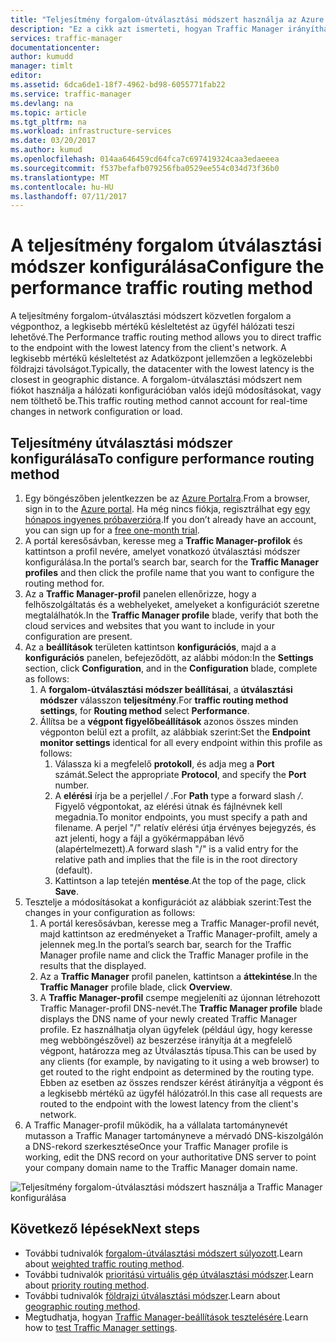 ```yaml
---
title: "Teljesítmény forgalom-útválasztási módszert használja az Azure Traffic Manager konfigurálása |} Microsoft Docs"
description: "Ez a cikk azt ismerteti, hogyan Traffic Manager irányíthatja a forgalmat a végpontnak a legkisebb mértékű késleltetést konfigurálása"
services: traffic-manager
documentationcenter: 
author: kumudd
manager: timlt
editor: 
ms.assetid: 6dca6de1-18f7-4962-bd98-6055771fab22
ms.service: traffic-manager
ms.devlang: na
ms.topic: article
ms.tgt_pltfrm: na
ms.workload: infrastructure-services
ms.date: 03/20/2017
ms.author: kumud
ms.openlocfilehash: 014aa646459cd64fca7c697419324caa3edaeeea
ms.sourcegitcommit: f537befafb079256fba0529ee554c034d73f36b0
ms.translationtype: MT
ms.contentlocale: hu-HU
ms.lasthandoff: 07/11/2017
---
```

# <a name="configure-the-performance-traffic-routing-method"></a><span data-ttu-id="223e0-103">A teljesítmény forgalom útválasztási módszer konfigurálása</span><span class="sxs-lookup"><span data-stu-id="223e0-103">Configure the performance traffic routing method</span></span>

<span data-ttu-id="223e0-104">A teljesítmény forgalom-útválasztási módszert közvetlen forgalom a végponthoz, a legkisebb mértékű késleltetést az ügyfél hálózati teszi lehetővé.</span><span class="sxs-lookup"><span data-stu-id="223e0-104">The Performance traffic routing method allows you to direct traffic to the endpoint with the lowest latency from the client's network.</span></span> <span data-ttu-id="223e0-105">A legkisebb mértékű késleltetést az Adatközpont jellemzően a legközelebbi földrajzi távolságot.</span><span class="sxs-lookup"><span data-stu-id="223e0-105">Typically, the datacenter with the lowest latency is the closest in geographic distance.</span></span> <span data-ttu-id="223e0-106">A forgalom-útválasztási módszert nem fiókot használja a hálózati konfigurációban valós idejű módosításokat, vagy nem tölthető be.</span><span class="sxs-lookup"><span data-stu-id="223e0-106">This traffic routing method cannot account for real-time changes in network configuration or load.</span></span>

##  <a name="to-configure-performance-routing-method"></a><span data-ttu-id="223e0-107">Teljesítmény útválasztási módszer konfigurálása</span><span class="sxs-lookup"><span data-stu-id="223e0-107">To configure performance routing method</span></span>

1. <span data-ttu-id="223e0-108">Egy böngészőben jelentkezzen be az [Azure Portalra](http://portal.azure.com).</span><span class="sxs-lookup"><span data-stu-id="223e0-108">From a browser, sign in to the [Azure portal](http://portal.azure.com).</span></span> <span data-ttu-id="223e0-109">Ha még nincs fiókja, regisztrálhat egy [egy hónapos ingyenes próbaverzióra](https://azure.microsoft.com/free/).</span><span class="sxs-lookup"><span data-stu-id="223e0-109">If you don’t already have an account, you can sign up for a [free one-month trial](https://azure.microsoft.com/free/).</span></span> 
2. <span data-ttu-id="223e0-110">A portál keresősávban, keresse meg a **Traffic Manager-profilok** és kattintson a profil nevére, amelyet vonatkozó útválasztási módszer konfigurálása.</span><span class="sxs-lookup"><span data-stu-id="223e0-110">In the portal’s search bar, search for the **Traffic Manager profiles** and then click the profile name that you want to configure the routing method for.</span></span>
3. <span data-ttu-id="223e0-111">Az a **Traffic Manager-profil** panelen ellenőrizze, hogy a felhőszolgáltatás és a webhelyeket, amelyeket a konfigurációt szeretne megtalálhatók.</span><span class="sxs-lookup"><span data-stu-id="223e0-111">In the **Traffic Manager profile** blade, verify that both the cloud services and websites that you want to include in your configuration are present.</span></span>
4. <span data-ttu-id="223e0-112">Az a **beállítások** területen kattintson **konfigurációs**, majd a a **konfigurációs** panelen, befejeződött, az alábbi módon:</span><span class="sxs-lookup"><span data-stu-id="223e0-112">In the **Settings** section, click **Configuration**, and in the **Configuration** blade, complete as follows:</span></span>
    1. <span data-ttu-id="223e0-113">A **forgalom-útválasztási módszer beállításai**, a **útválasztási módszer** válasszon **teljesítmény**.</span><span class="sxs-lookup"><span data-stu-id="223e0-113">For **traffic routing method settings**, for **Routing method** select **Performance**.</span></span>
    2. <span data-ttu-id="223e0-114">Állítsa be a **végpont figyelőbeállítások** azonos összes minden végponton belül ezt a profilt, az alábbiak szerint:</span><span class="sxs-lookup"><span data-stu-id="223e0-114">Set the **Endpoint monitor settings** identical for all every endpoint within this profile as follows:</span></span>
        1. <span data-ttu-id="223e0-115">Válassza ki a megfelelő **protokoll**, és adja meg a **Port** számát.</span><span class="sxs-lookup"><span data-stu-id="223e0-115">Select the appropriate **Protocol**, and specify the **Port** number.</span></span> 
        2. <span data-ttu-id="223e0-116">A **elérési** írja be a perjellel  */* .</span><span class="sxs-lookup"><span data-stu-id="223e0-116">For **Path** type a forward slash */*.</span></span> <span data-ttu-id="223e0-117">Figyelő végpontokat, az elérési útnak és fájlnévnek kell megadnia.</span><span class="sxs-lookup"><span data-stu-id="223e0-117">To monitor endpoints, you must specify a path and filename.</span></span> <span data-ttu-id="223e0-118">A perjel "/" relatív elérési útja érvényes bejegyzés, és azt jelenti, hogy a fájl a gyökérmappában lévő (alapértelmezett).</span><span class="sxs-lookup"><span data-stu-id="223e0-118">A forward slash "/" is a valid entry for the relative path and implies that the file is in the root directory (default).</span></span>
        3. <span data-ttu-id="223e0-119">Kattintson a lap tetején **mentése**.</span><span class="sxs-lookup"><span data-stu-id="223e0-119">At the top of the page, click **Save**.</span></span>
5.  <span data-ttu-id="223e0-120">Tesztelje a módosításokat a konfigurációt az alábbiak szerint:</span><span class="sxs-lookup"><span data-stu-id="223e0-120">Test the changes in your configuration as follows:</span></span>
    1.  <span data-ttu-id="223e0-121">A portál keresősávban, keresse meg a Traffic Manager-profil nevét, majd kattintson az eredményeket a Traffic Manager-profilt, amely a jelennek meg.</span><span class="sxs-lookup"><span data-stu-id="223e0-121">In the portal’s search bar, search for the Traffic Manager profile name and click the Traffic Manager profile in the results that the displayed.</span></span>
    2.  <span data-ttu-id="223e0-122">Az a **Traffic Manager** profil panelen, kattintson a **áttekintése**.</span><span class="sxs-lookup"><span data-stu-id="223e0-122">In the **Traffic Manager** profile blade, click **Overview**.</span></span>
    3.  <span data-ttu-id="223e0-123">A **Traffic Manager-profil** csempe megjeleníti az újonnan létrehozott Traffic Manager-profil DNS-nevét.</span><span class="sxs-lookup"><span data-stu-id="223e0-123">The **Traffic Manager profile** blade displays the DNS name of your newly created Traffic Manager profile.</span></span> <span data-ttu-id="223e0-124">Ez használhatja olyan ügyfelek (például úgy, hogy keresse meg webböngészővel) az beszerzése irányítja át a megfelelő végpont, határozza meg az Útválasztás típusa.</span><span class="sxs-lookup"><span data-stu-id="223e0-124">This can be used by any clients (for example, by navigating to it using a web browser) to get routed to the right endpoint as determined by the routing type.</span></span> <span data-ttu-id="223e0-125">Ebben az esetben az összes rendszer kérést átirányítja a végpont és a legkisebb mértékű az ügyfél hálózatról.</span><span class="sxs-lookup"><span data-stu-id="223e0-125">In this case all requests are routed to the endpoint with the lowest latency from the client's network.</span></span>
6. <span data-ttu-id="223e0-126">A Traffic Manager-profil működik, ha a vállalata tartománynevét mutasson a Traffic Manager tartományneve a mérvadó DNS-kiszolgálón a DNS-rekord szerkesztése</span><span class="sxs-lookup"><span data-stu-id="223e0-126">Once your Traffic Manager profile is working, edit the DNS record on your authoritative DNS server to point your company domain name to the Traffic Manager domain name.</span></span>

![Teljesítmény forgalom-útválasztási módszert használja a Traffic Manager konfigurálása][1]

## <a name="next-steps"></a><span data-ttu-id="223e0-128">Következő lépések</span><span class="sxs-lookup"><span data-stu-id="223e0-128">Next steps</span></span>

- <span data-ttu-id="223e0-129">További tudnivalók [forgalom-útválasztási módszert súlyozott](traffic-manager-configure-weighted-routing-method.md).</span><span class="sxs-lookup"><span data-stu-id="223e0-129">Learn about [weighted traffic routing method](traffic-manager-configure-weighted-routing-method.md).</span></span>
- <span data-ttu-id="223e0-130">További tudnivalók [prioritású virtuális gép útválasztási módszer](traffic-manager-configure-priority-routing-method.md).</span><span class="sxs-lookup"><span data-stu-id="223e0-130">Learn about [priority routing method](traffic-manager-configure-priority-routing-method.md).</span></span>
- <span data-ttu-id="223e0-131">További tudnivalók [földrajzi útválasztási módszer](traffic-manager-configure-geographic-routing-method.md).</span><span class="sxs-lookup"><span data-stu-id="223e0-131">Learn about [geographic routing method](traffic-manager-configure-geographic-routing-method.md).</span></span>
- <span data-ttu-id="223e0-132">Megtudhatja, hogyan [Traffic Manager-beállítások tesztelésére](traffic-manager-testing-settings.md).</span><span class="sxs-lookup"><span data-stu-id="223e0-132">Learn how to [test Traffic Manager settings](traffic-manager-testing-settings.md).</span></span>

<!--Image references-->
[1]: ./media/traffic-manager-performance-routing-method/traffic-manager-performance-routing-method.png
